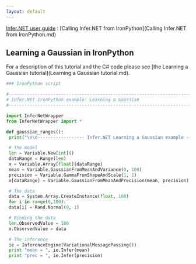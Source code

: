 ```yaml
---
layout: default 
--- 
```

[Infer.NET user guide](index.md) : [Calling Infer.NET from IronPython](Calling Infer.NET from IronPython.md) 

 

## Learning a Gaussian in IronPython

For a description of this tutorial and the C# code please see [the Learning a Gaussian tutorial](Learning a Gaussian tutorial.md).
```python
### IronPython script

#-----------------------------------------------------------------------------------  
# Infer.NET IronPython example: Learning a Gaussian  
#-----------------------------------------------------------------------------------  

import InferNetWrapper  
from InferNetWrapper import *  

def gaussian_ranges():  
 print("\n\n------------------ Infer.NET Learning a Gaussian example ------------------\n");  

 # The model  
 len = Variable.New[int]()  
 dataRange = Range(len)  
 x = Variable.Array[float](dataRange)  
 mean = Variable.GaussianFromMeanAndVariance(0, 100)  
 precision = Variable.GammaFromShapeAndScale(1, 1)  
 x[dataRange] = Variable.GaussianFromMeanAndPrecision(mean, precision).ForEach(dataRange)  

 # The data  
 data = System.Array.CreateInstance(float, 100)  
 for i in range(0,100):  
 data[i] = Rand.Normal(0, 1)  

 # Binding the data  
 len.ObservedValue = 100  
 x.ObservedValue = data  

 # The inference  
 ie = InferenceEngine(VariationalMessagePassing())  
 print "mean = ", ie.Infer(mean)  
 print "prec = ", ie.Infer(precision)
 ```
